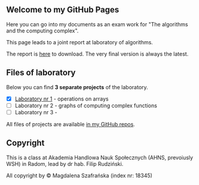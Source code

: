 ## Welcome to my GitHub Pages

Here you can go into my documents as an exam work for "The algorithms and the computing complex".

This page leads to a joint report at laboratory of algorithms.

The report is [here](https://github.com/Yaviena/Algorithms_report_AHNS) to download. The very final version is always the latest.


## Files of laboratory

Below you can find **3 separate projects** of the laboratory.
- [x]  [Laboratory nr 1](https://github.com/Yaviena/Algorithms_Lab_1_Matrix_operations_Magda_Szafranska) - operations on arrays
- [ ]  Laboratory nr 2 - graphs of computing complex functions
- [ ]  Laboratory nr 3 - 

All files of projects are available [in my GitHub repos](https://github.com/Yaviena).


## Copyright

This is a class at Akademia Handlowa Nauk Społecznych (AHNS, prevoiusly WSH) in Radom, lead by dr hab. Filip Rudziński.

All copyright by © Magdalena Szafrańska (index nr: 18345)
